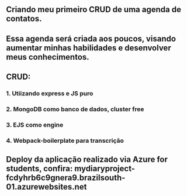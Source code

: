 ## Criando meu primeiro CRUD de uma agenda de contatos.
## Essa agenda será criada aos poucos, visando aumentar minhas habilidades e desenvolver meus conhecimentos.

## CRUD:
### 1. Utiizando express e JS puro
### 2. MongoDB como banco de dados, cluster free
### 3. EJS como engine
### 4. Webpack-boilerplate para transcrição

## Deploy da aplicação realizado via Azure for students, confira: mydiaryproject-fcdyhrb6c9gnera9.brazilsouth-01.azurewebsites.net
